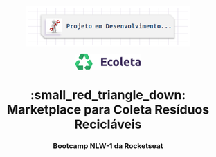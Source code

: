 <p align="center">
  <img alt="Em Obras" src="assets/em-obras.png" width="75%">
</p>

<p align="center">
  <img alt="Em Obras" src="assets/logo.svg" width="30%">
</p>

<h1 align="center">
:small_red_triangle_down:  Marketplace para Coleta Resíduos Recicláveis
</h1>

<h3 align="center">
Bootcamp NLW-1 da Rocketseat
</h3>
